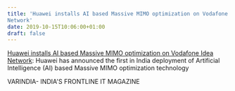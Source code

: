 ```yaml
---
title: 'Huawei installs AI based Massive MIMO optimization on Vodafone Idea
Network'
date: 2019-10-15T10:06:00+01:00
draft: false
---
```


[Huawei installs AI based Massive MIMO optimization on Vodafone Idea Network](https://varindia.com/news/huawei-installs-ai-based-massive-mimo-optimization-on-vodafone-idea-network#.XaWMF0rr4EE.blogger): Huawei has announced the first in India deployment of Artificial Intelligence (AI) based Massive MIMO optimization technology  
  
VARINDIA- INDIA'S FRONTLINE IT MAGAZINE